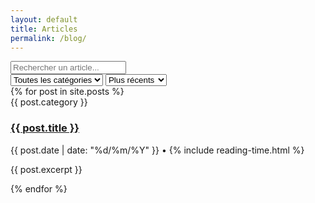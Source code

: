 ```yaml
---
layout: default
title: Articles
permalink: /blog/
---
```


<section class="filters">
    <div class="search-bar">
        <input type="text" id="searchInput" placeholder="Rechercher un article...">
    </div>
    <div class="filter-group">
        <select id="categoryFilter">
            <option value="">Toutes les catégories</option>
            {% for category in site.categories %}
            <option value="{{ category[0] }}">{{ category[0] }}</option>
            {% endfor %}
        </select> 
        <select id="dateFilter">
            <option value="recent">Plus récents</option>
            <option value="oldest">Plus anciens</option>
        </select>
    </div>
</section>

<section class="post-grid" id="postsContainer">
    {% for post in site.posts %}
    <article class="post-card" data-category="{{ post.category }}" data-date="{{ post.date | date_to_xmlschema }}">
        <div class="post-content">
            <span class="post-category">{{ post.category }}</span>
            <h3><a href="{{ post.url | relative_url }}">{{ post.title }}</a></h3>
            <div class="post-meta">
                <time>{{ post.date | date: "%d/%m/%Y" }}</time>
                <span>•</span>
                <span>{% include reading-time.html %}</span>
            </div>
            <p class="post-excerpt">{{ post.excerpt }}</p>
        </div>
    </article>
    {% endfor %}
</section>